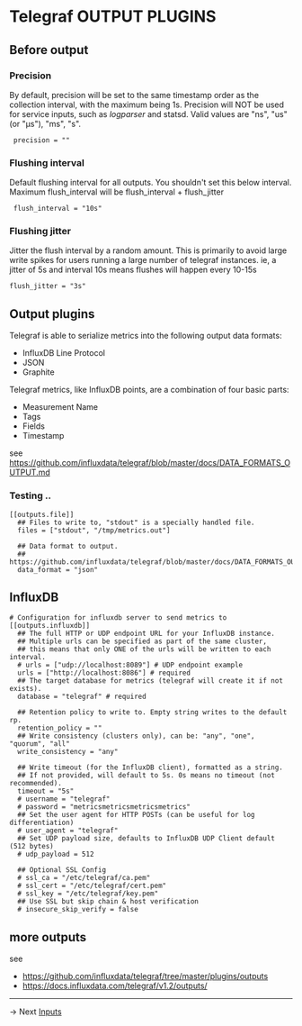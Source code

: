 # Telegraf OUTPUT PLUGINS

## Before output

### Precision

By default, precision will be set to the same timestamp order as the
collection interval, with the maximum being 1s.
Precision will NOT be used for service inputs, such as *logparser* and statsd.
Valid values are "ns", "us" (or "µs"), "ms", "s".

```
 precision = ""
```

### Flushing interval

Default flushing interval for all outputs. You shouldn't set this below interval. Maximum flush_interval will be flush_interval + flush_jitter

```
 flush_interval = "10s"
```

### Flushing jitter

 Jitter the flush interval by a random amount. This is primarily to avoid
 large write spikes for users running a large number of telegraf instances.
 ie, a jitter of 5s and interval 10s means flushes will happen every 10-15s

 ```
 flush_jitter = "3s"
 ```


## Output plugins


Telegraf is able to serialize metrics into the following output data formats:
* InfluxDB Line Protocol
* JSON
* Graphite

Telegraf metrics, like InfluxDB points, are a combination of four basic parts:
* Measurement Name
* Tags
* Fields
* Timestamp

see https://github.com/influxdata/telegraf/blob/master/docs/DATA_FORMATS_OUTPUT.md


### Testing ..

```
[[outputs.file]]
  ## Files to write to, "stdout" is a specially handled file.
  files = ["stdout", "/tmp/metrics.out"]

  ## Data format to output.
  ## https://github.com/influxdata/telegraf/blob/master/docs/DATA_FORMATS_OUTPUT.md
  data_format = "json"

```

## InfluxDB

```
# Configuration for influxdb server to send metrics to
[[outputs.influxdb]]
  ## The full HTTP or UDP endpoint URL for your InfluxDB instance.
  ## Multiple urls can be specified as part of the same cluster,
  ## this means that only ONE of the urls will be written to each interval.
  # urls = ["udp://localhost:8089"] # UDP endpoint example
  urls = ["http://localhost:8086"] # required
  ## The target database for metrics (telegraf will create it if not exists).
  database = "telegraf" # required

  ## Retention policy to write to. Empty string writes to the default rp.
  retention_policy = ""
  ## Write consistency (clusters only), can be: "any", "one", "quorum", "all"
  write_consistency = "any"

  ## Write timeout (for the InfluxDB client), formatted as a string.
  ## If not provided, will default to 5s. 0s means no timeout (not recommended).
  timeout = "5s"
  # username = "telegraf"
  # password = "metricsmetricsmetricsmetrics"
  ## Set the user agent for HTTP POSTs (can be useful for log differentiation)
  # user_agent = "telegraf"
  ## Set UDP payload size, defaults to InfluxDB UDP Client default (512 bytes)
  # udp_payload = 512

  ## Optional SSL Config
  # ssl_ca = "/etc/telegraf/ca.pem"
  # ssl_cert = "/etc/telegraf/cert.pem"
  # ssl_key = "/etc/telegraf/key.pem"
  ## Use SSL but skip chain & host verification
  # insecure_skip_verify = false

```

## more outputs

see
* https://github.com/influxdata/telegraf/tree/master/plugins/outputs
* https://docs.influxdata.com/telegraf/v1.2/outputs/

------
-> Next [Inputs](inputs.md)
